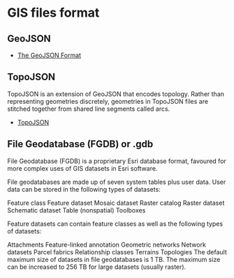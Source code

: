 
# GIS files format

## GeoJSON

- [The GeoJSON Format](https://datatracker.ietf.org/doc/html/rfc7946)

## TopoJSON

TopoJSON is an extension of GeoJSON that encodes topology. Rather than representing geometries discretely, geometries in TopoJSON files are stitched together from shared line segments called arcs.

- [TopoJSON](https://github.com/topojson/topojson)

## File Geodatabase (FGDB) or .gdb

File Geodatabase (FGDB) is a proprietary Esri database format, favoured for more complex uses of GIS datasets in Esri software.

File geodatabases are made up of seven system tables plus user data. User data can be stored in the following types of datasets:

Feature class
Feature dataset
Mosaic dataset
Raster catalog
Raster dataset
Schematic dataset
Table (nonspatial)
Toolboxes

Feature datasets can contain feature classes as well as the following types of datasets:

Attachments
Feature-linked annotation
Geometric networks
Network datasets
Parcel fabrics
Relationship classes
Terrains
Topologies
The default maximum size of datasets in file geodatabases is 1 TB. The maximum size can be increased to 256 TB for large datasets (usually raster).
